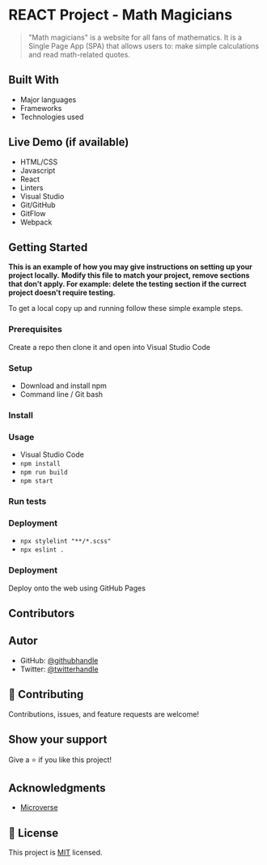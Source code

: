 # REACT Project - Math Magicians

> "Math magicians" is a website for all fans of mathematics. It is a Single Page App (SPA) that allows users to: make simple calculations and read math-related quotes.
## Built With

- Major languages
- Frameworks
- Technologies used

## Live Demo (if available)
- HTML/CSS
- Javascript
- React
- Linters
- Visual Studio
- Git/GitHub
- GitFlow
- Webpack

## Getting Started

**This is an example of how you may give instructions on setting up your project locally.**
**Modify this file to match your project, remove sections that don't apply. For example: delete the testing section if the currect project doesn't require testing.**


To get a local copy up and running follow these simple example steps.

### Prerequisites
Create a repo then clone it and open into Visual Studio Code

### Setup

- Download and install npm
- Command line / Git bash

### Install

### Usage
- Visual Studio Code
- `npm install`
- `npm run build`
- `npm start`

### Run tests

### Deployment
- `npx stylelint "**/*.scss"`
- `npx eslint .`

### Deployment

Deploy onto the web using GitHub Pages

## Contributors

## Autor
- GitHub: [@githubhandle](https://github.com/Abdullah2213565)
- Twitter: [@twitterhandle](https://twitter.com/dulakhan024)


## 🤝 Contributing

Contributions, issues, and feature requests are welcome!

## Show your support

Give a ⭐️ if you like this project!

## Acknowledgments

- [Microverse](https://www.microverse.com)

## 📝 License

This project is [MIT](./MIT.md) licensed.